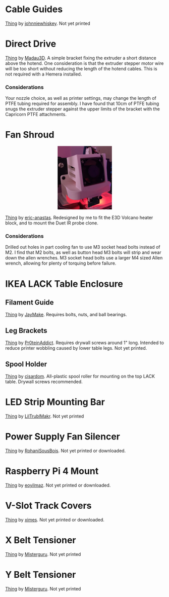 # Cable Guides
[Thing](https://www.thingiverse.com/thing:2920060) by [johnniewhiskey](https://www.thingiverse.com/johnniewhiskey/designs). Not yet printed


# Direct Drive
[Thing](https://www.thingiverse.com/thing:3589452/files) by [Madau3D](https://www.thingiverse.com/madau3d/designs). A simple bracket fixing the extruder a short distance above the hotend. One consideration is that the extruder stepper motor wire will be too short without reducing the length of the hotend cables. This is not required with a Hemera installed.
### Considerations
Your nozzle choice, as well as printer settings, may change the length of PTFE tubing required for assembly. I have found that 10cm of PTFE tubing snugs the extruder stepper against the upper limits of the bracket with the Capricorn PTFE attachments.


# Fan Shroud
<p align="center">
    <img src="Images/Satsana Remix.png" alt="Satsana Remix" height="200"/>
</p>

[Thing](https://www.thingiverse.com/thing:4369859) by [eric-anastas](https://www.thingiverse.com/eric-anastas/designs). Redesigned by me to fit the E3D Volcano heater block, and to mount the Duet IR probe clone.
### Considerations
Drilled out holes in part cooling fan to use M3 socket head bolts instead of M2. I find that M2 bolts, as well as button head M3 bolts will strip and wear down the allen wrenches. M3 socket head bolts use a larger M4 sized Allen wrench, allowing for plenty of torquing before failure.


# IKEA LACK Table Enclosure
## Filament Guide
[Thing](https://www.thingiverse.com/thing:2580051/makes) by [JayMake](https://www.thingiverse.com/jaymake/designs). Requires bolts, nuts, and ball bearings.

## Leg Brackets
[Thing](https://www.thingiverse.com/thing:2119747/files) by [Pr0teinAddict](https://www.thingiverse.com/pr0teinaddict/designs). Requires drywall screws around 1" long. Intended to reduce printer wobbling caused by lower table legs. Not yet printed.

## Spool Holder
[Thing](https://www.thingiverse.com/thing:2864118/files) by [cisardom](https://www.thingiverse.com/cisardom/designs). All-plastic spool roller for mounting on the top LACK table. Drywall screws recommended.

# LED Strip Mounting Bar
[Thing](https://www.thingiverse.com/thing:3272248/files) by [LilTrublMakr](https://www.thingiverse.com/LilTrublMakr). Not yet printed

# Power Supply Fan Silencer
[Thing](https://www.thingiverse.com/thing:3328495) by [RohaniSousBois](https://www.thingiverse.com/RohaniSousBois). Not yet printed or downloaded.

# Raspberry Pi 4 Mount
[Thing](https://www.thingiverse.com/thing:4586351) by [eoyilmaz](https://www.thingiverse.com/thing:4586351). Not yet printed or downloaded.

# V-Slot Track Covers
[Thing](https://www.thingiverse.com/thing:3379068/files) by [ximes](https://www.thingiverse.com/ximes). Not yet printed or downloaded.

# X Belt Tensioner
[Thing](https://www.thingiverse.com/thing:3319649) by [Misterguru](https://www.thingiverse.com/misterguru/designs).
Not yet printed


# Y Belt Tensioner
[Thing](https://www.thingiverse.com/thing:3268192) by [Misterguru](https://www.thingiverse.com/misterguru/designs).
Not yet printed



